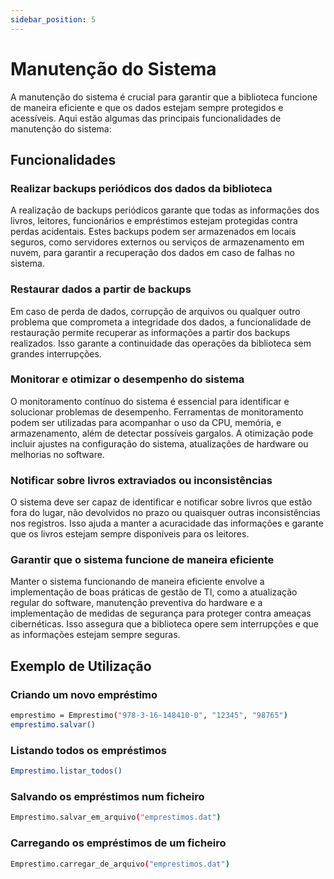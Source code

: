 ```yaml
---
sidebar_position: 5
---
```


# Manutenção do Sistema

A manutenção do sistema é crucial para garantir que a biblioteca funcione de maneira eficiente e que os dados estejam sempre protegidos e acessíveis. Aqui estão algumas das principais funcionalidades de manutenção do sistema:

## Funcionalidades

### Realizar backups periódicos dos dados da biblioteca
A realização de backups periódicos garante que todas as informações dos livros, leitores, funcionários e empréstimos estejam protegidas contra perdas acidentais. Estes backups podem ser armazenados em locais seguros, como servidores externos ou serviços de armazenamento em nuvem, para garantir a recuperação dos dados em caso de falhas no sistema.

### Restaurar dados a partir de backups
Em caso de perda de dados, corrupção de arquivos ou qualquer outro problema que comprometa a integridade dos dados, a funcionalidade de restauração permite recuperar as informações a partir dos backups realizados. Isso garante a continuidade das operações da biblioteca sem grandes interrupções.

### Monitorar e otimizar o desempenho do sistema
O monitoramento contínuo do sistema é essencial para identificar e solucionar problemas de desempenho. Ferramentas de monitoramento podem ser utilizadas para acompanhar o uso da CPU, memória, e armazenamento, além de detectar possíveis gargalos. A otimização pode incluir ajustes na configuração do sistema, atualizações de hardware ou melhorias no software.

### Notificar sobre livros extraviados ou inconsistências
O sistema deve ser capaz de identificar e notificar sobre livros que estão fora do lugar, não devolvidos no prazo ou quaisquer outras inconsistências nos registros. Isso ajuda a manter a acuracidade das informações e garante que os livros estejam sempre disponíveis para os leitores.

### Garantir que o sistema funcione de maneira eficiente
Manter o sistema funcionando de maneira eficiente envolve a implementação de boas práticas de gestão de TI, como a atualização regular do software, manutenção preventiva do hardware e a implementação de medidas de segurança para proteger contra ameaças cibernéticas. Isso assegura que a biblioteca opere sem interrupções e que as informações estejam sempre seguras.

## Exemplo de Utilização

### Criando um novo empréstimo
```bash
emprestimo = Emprestimo("978-3-16-148410-0", "12345", "98765")
emprestimo.salvar()
```

### Listando todos os empréstimos
```bash
Emprestimo.listar_todos()
```

### Salvando os empréstimos num ficheiro
```bash
Emprestimo.salvar_em_arquivo("emprestimos.dat")
```

### Carregando os empréstimos de um ficheiro
```bash
Emprestimo.carregar_de_arquivo("emprestimos.dat")
```
